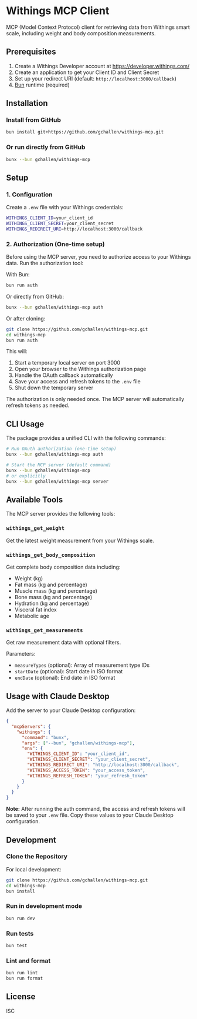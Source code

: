 # Withings MCP Client

MCP (Model Context Protocol) client for retrieving data from Withings smart scale, including weight and body composition measurements.

## Prerequisites

1. Create a Withings Developer account at https://developer.withings.com/
2. Create an application to get your Client ID and Client Secret
3. Set up your redirect URI (default: `http://localhost:3000/callback`)
4. [Bun](https://bun.sh/) runtime (required)

## Installation

### Install from GitHub

```bash
bun install git+https://github.com/gchallen/withings-mcp.git
```

### Or run directly from GitHub

```bash
bunx --bun gchallen/withings-mcp
```

## Setup

### 1. Configuration

Create a `.env` file with your Withings credentials:

```bash
WITHINGS_CLIENT_ID=your_client_id
WITHINGS_CLIENT_SECRET=your_client_secret
WITHINGS_REDIRECT_URI=http://localhost:3000/callback
```

### 2. Authorization (One-time setup)

Before using the MCP server, you need to authorize access to your Withings data. Run the authorization tool:

With Bun:
```bash
bun run auth
```

Or directly from GitHub:
```bash
bunx --bun gchallen/withings-mcp auth
```

Or after cloning:
```bash
git clone https://github.com/gchallen/withings-mcp.git
cd withings-mcp
bun run auth
```

This will:
1. Start a temporary local server on port 3000
2. Open your browser to the Withings authorization page
3. Handle the OAuth callback automatically
4. Save your access and refresh tokens to the `.env` file
5. Shut down the temporary server

The authorization is only needed once. The MCP server will automatically refresh tokens as needed.

## CLI Usage

The package provides a unified CLI with the following commands:

```bash
# Run OAuth authorization (one-time setup)
bunx --bun gchallen/withings-mcp auth

# Start the MCP server (default command)
bunx --bun gchallen/withings-mcp
# or explicitly
bunx --bun gchallen/withings-mcp server
```

## Available Tools

The MCP server provides the following tools:

### `withings_get_weight`
Get the latest weight measurement from your Withings scale.

### `withings_get_body_composition`
Get complete body composition data including:
- Weight (kg)
- Fat mass (kg and percentage)
- Muscle mass (kg and percentage)
- Bone mass (kg and percentage)
- Hydration (kg and percentage)
- Visceral fat index
- Metabolic age

### `withings_get_measurements`
Get raw measurement data with optional filters.

Parameters:
- `measureTypes` (optional): Array of measurement type IDs
- `startDate` (optional): Start date in ISO format
- `endDate` (optional): End date in ISO format

## Usage with Claude Desktop

Add the server to your Claude Desktop configuration:

```json
{
  "mcpServers": {
    "withings": {
      "command": "bunx",
      "args": ["--bun", "gchallen/withings-mcp"],
      "env": {
        "WITHINGS_CLIENT_ID": "your_client_id",
        "WITHINGS_CLIENT_SECRET": "your_client_secret",
        "WITHINGS_REDIRECT_URI": "http://localhost:3000/callback",
        "WITHINGS_ACCESS_TOKEN": "your_access_token",
        "WITHINGS_REFRESH_TOKEN": "your_refresh_token"
      }
    }
  }
}
```

**Note:** After running the auth command, the access and refresh tokens will be saved to your `.env` file. Copy these values to your Claude Desktop configuration.

## Development

### Clone the Repository

For local development:

```bash
git clone https://github.com/gchallen/withings-mcp.git
cd withings-mcp
bun install
```

### Run in development mode
```bash
bun run dev
```

### Run tests
```bash
bun test
```

### Lint and format
```bash
bun run lint
bun run format
```

## License

ISC